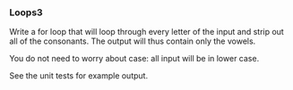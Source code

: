 ### Loops3

Write a for loop that will loop through every letter of the input and strip out all of the consonants. The output will thus contain only the vowels.

You do not need to worry about case: all input will be in lower case.

See the unit tests for example output.
